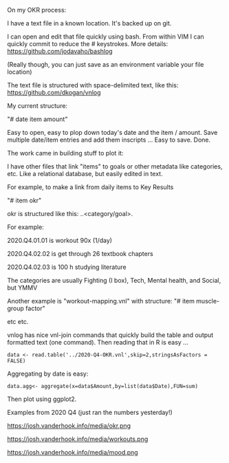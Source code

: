 On my OKR process:

I have a text file in a known location. It's backed up on git.

I can open and edit that file quickly using bash. From within VIM I can quickly commit to reduce the # keystrokes. More details: https://github.com/jodavaho/bashlog

(Really though, you can just save as an environment variable your file location)

The text file is structured with space-delimited text, like this: https://github.com/dkogan/vnlog

My current structure:

"# date item amount"

Easy to open, easy to plop down today's date and the item / amount. Save multiple date/item entries and add them inscripts ...  Easy to save. Done.

The work came in building stuff to plot it:

I have other files that link "items" to goals or other metadata like categories, etc. Like a relational database, but easily edited in text.

For example, to make a link from daily items to Key Results

"# item okr"

okr is structured like this: <year>.<quarter>.<category/goal>.<kr>

For example:

2020.Q4.01.01 is workout 90x (1/day)

2020.Q4.02.02 is get through 26 textbook chapters

2020.Q4.02.03 is 100 h studying literature

The categories are usually Fighting (I box), Tech, Mental health,  and Social, but YMMV

Another example is "workout-mapping.vnl" with structure:
"# item muscle-group factor"

etc etc.

vnlog has nice vnl-join commands that quickly build the table and output formatted text (one command).  Then reading that in R is easy ...

```
data <- read.table('../2020-Q4-OKR.vnl',skip=2,stringsAsFactors = FALSE)
```

Aggregating by date is easy:

```
data.agg<- aggregate(x=data$Amount,by=list(data$Date),FUN=sum)
```

Then plot using ggplot2.

Examples from 2020 Q4 (just ran the numbers yesterday!)

https://josh.vanderhook.info/media/okr.png

https://josh.vanderhook.info/media/workouts.png

https://josh.vanderhook.info/media/mood.png
